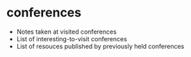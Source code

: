 # conferences

- Notes taken at visited conferences
- List of interesting-to-visit conferences
- List of resouces published by previously held conferences
